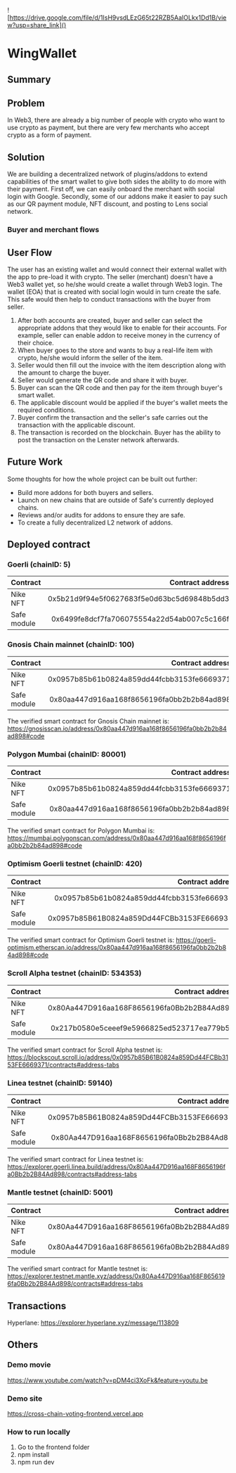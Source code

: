 ![https://drive.google.com/file/d/1IsH9vsdLEzG65t22RZB5AaIOLkx1Dd1B/view?usp=share_link]()

# WingWallet

## Summary

## Problem
In Web3, there are already a big number of people with crypto who want to use crypto as payment, but there are very few merchants who accept crypto as a form of payment.
## Solution
We are building a decentralized network of plugins/addons to extend capabilities of the smart wallet to give both sides the ability to do more with their payment. First off, we can easily onboard the merchant with social login with Google. Secondly, some of our addons make it easier to pay such as our QR payment module, NFT discount, and posting to Lens social network.


### Buyer and merchant flows


## User Flow
The user has an existing wallet and would connect their external wallet with the app to pre-load it with crypto. The seller (merchant) doesn't have a Web3 wallet yet, so he/she would create a wallet through Web3 login. The wallet (EOA) that is created with social login would in turn create the safe. This safe would then help to conduct transactions with the buyer from seller.
1. After both accounts are created, buyer and seller can select the appropriate addons that they would like to enable for their accounts. For example, seller can enable addon to receive money in the currency of their choice.
2. When buyer goes to the store and wants to buy a real-life item with crypto, he/she would inform the seller of the item.
3. Seller would then fill out the invoice with the item description along with the amount to charge the buyer.
4. Seller would generate the QR code and share it with buyer.
5. Buyer can scan the QR code and then pay for the item through buyer's smart wallet.
6. The applicable discount would be applied if the buyer's wallet meets the required conditions.
7. Buyer confirm the transaction and the seller's safe carries out the transaction with the applicable discount.
8. The transaction is recorded on the blockchain. Buyer has the ability to post the transaction on the Lenster network afterwards.

## Future Work
Some thoughts for how the whole project can be built out further:
- Build more addons for both buyers and sellers.
- Launch on new chains that are outside of Safe's currently deployed chains.
- Reviews and/or audits for addons to ensure they are safe.
- To create a fully decentralized L2 network of addons.

## Deployed contract

### Goerli (chainID: 5)

| Contract |                           Contract address |
| :------- | -----------------------------------------: |
| Nike NFT    | 0x5b21d9f94e5f0627683f5e0d63bc5d69848b5dd3 |
| Safe module | 0x6499fe8dcf7fa706075554a22d54ab007c5c166f |

### Gnosis Chain mainnet (chainID: 100)

| Contract    |                           Contract address |
| :---------- | -----------------------------------------: |
| Nike NFT    | 0x0957b85b61b0824a859dd44fcbb3153fe6669371 |
| Safe module | 0x80aa447d916aa168f8656196fa0bb2b2b84ad898 |
The verified smart contract for Gnosis Chain mainnet is:
https://gnosisscan.io/address/0x80aa447d916aa168f8656196fa0bb2b2b84ad898#code

### Polygon Mumbai (chainID: 80001)

| Contract    |                           Contract address |
| :---------- | -----------------------------------------: |
| Nike NFT    | 0x0957b85b61b0824a859dd44fcbb3153fe6669371 |
| Safe module | 0x80aa447d916aa168f8656196fa0bb2b2b84ad898 |
The verified smart contract for Polygon Mumbai is:
https://mumbai.polygonscan.com/address/0x80aa447d916aa168f8656196fa0bb2b2b84ad898#code

### Optimism Goerli testnet (chainID: 420)

| Contract    |                           Contract address |
| :---------- | -----------------------------------------: |
| Nike NFT    | 0x0957b85b61b0824a859dd44fcbb3153fe6669371 |
| Safe module | 0x0957b85B61B0824a859Dd44FCBb3153FE6669371 |
The verified smart contract for Optimism Goerli testnet is:
https://goerli-optimism.etherscan.io/address/0x80aa447d916aa168f8656196fa0bb2b2b84ad898#code

### Scroll Alpha testnet (chainID: 534353)

| Contract    |                           Contract address |
| :---------- | -----------------------------------------: |
| Nike NFT    | 0x80Aa447D916aa168F8656196fa0Bb2b2B84Ad898 |
| Safe module | 0x217b0580e5ceeef9e5966825ed523717ea779b5d |
The verified smart contract for Scroll Alpha testnet is:
https://blockscout.scroll.io/address/0x0957b85B61B0824a859Dd44FCBb3153FE6669371/contracts#address-tabs

### Linea testnet (chainID: 59140)

| Contract    |                           Contract address |
| :---------- | -----------------------------------------: |
| Nike NFT    | 0x0957b85B61B0824a859Dd44FCBb3153FE6669371 |
| Safe module | 0x80Aa447D916aa168F8656196fa0Bb2b2B84Ad898 |
The verified smart contract for Linea testnet is:
https://explorer.goerli.linea.build/address/0x80Aa447D916aa168F8656196fa0Bb2b2B84Ad898/contracts#address-tabs

### Mantle testnet (chainID: 5001)

| Contract    |                           Contract address |
| :---------- | -----------------------------------------: |
| Nike NFT    | 0x80Aa447D916aa168F8656196fa0Bb2b2B84Ad898 |
| Safe module | 0x80Aa447D916aa168F8656196fa0Bb2b2B84Ad898 |
The verified smart contract for Mantle testnet is:
https://explorer.testnet.mantle.xyz/address/0x80Aa447D916aa168F8656196fa0Bb2b2B84Ad898/contracts#address-tabs

## Transactions

Hyperlane: https://explorer.hyperlane.xyz/message/113809

## Others

### Demo movie
https://www.youtube.com/watch?v=pDM4ci3XoFk&feature=youtu.be

### Demo site
https://cross-chain-voting-frontend.vercel.app

### How to run locally
1. Go to the frontend folder
2. npm install
3. npm run dev
